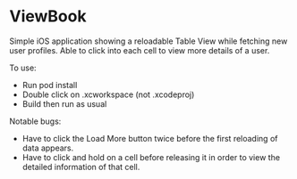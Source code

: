 # ViewBook
Simple iOS application showing a reloadable Table View while fetching new user profiles. Able to click into each cell to view more details of a user.

To use:
- Run pod install
- Double click on .xcworkspace (not .xcodeproj)
- Build then run as usual

Notable bugs:
- Have to click the Load More button twice before the first reloading of data appears.
- Have to click and hold on a cell before releasing it in order to view the detailed information of that cell.

